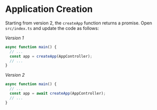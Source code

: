 # Application Creation

Starting from version 2, the `createApp` function returns a promise. Open `src/index.ts` and update the code as follows:

*Version 1*
```typescript
async function main() {
  // ...
  const app = createApp(AppController);
  // ...
}
```

*Version 2*
```typescript
async function main() {
  // ...
  const app = await createApp(AppController);
  // ...
}
```